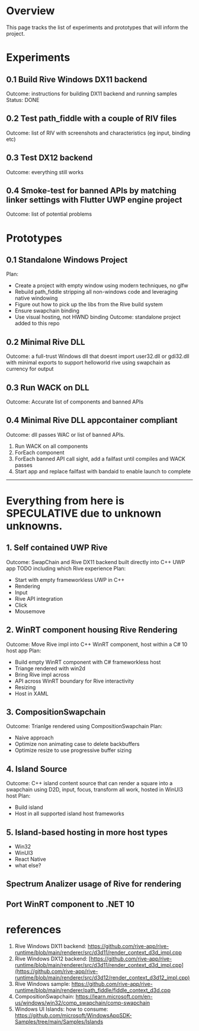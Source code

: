 # Overview
This page tracks the list of experiments and prototypes that will inform the project.

# Experiments

## 0.1 Build Rive Windows DX11 backend
Outcome: instructions for building DX11 backend and running samples
Status: DONE

## 0.2 Test path_fiddle with a couple of RIV files
Outcome: list of RIV with screenshots and characteristics (eg input, binding etc)

## 0.3 Test DX12 backend
Outcome: everything still works

## 0.4 Smoke-test for banned APIs by matching linker settings with Flutter UWP engine project
Outcome: list of potential problems

# Prototypes

## 0.1 Standalone Windows Project
Plan: 
- Create a project with empty window using modern techniques, no glfw
- Rebuild path_fiddle stripping all non-windows code and leveraging native windowing
- Figure out how to pick up the libs from the Rive build system
- Ensure swapchain binding
- Use visual hosting, not HWND binding
Outcome: standalone project added to this repo

## 0.2 Minimal Rive DLL
Outcome: a full-trust Windows dll that doesnt import user32.dll or gdi32.dll with minimal exports to support helloworld rive using swapchain as currency for output

## 0.3 Run WACK on DLL
Outcome: Accurate list of components and banned APIs

## 0.4 Minimal Rive DLL appcontainer compliant
Outcome: dll passes WAC or list of banned APIs.
1. Run WACK on all components
2. ForEach component
3. ForEach banned API call sight, add a failfast until compiles and WACK passes
4. Start app and replace failfast with bandaid to enable launch to complete

---
# Everything from here is SPECULATIVE due to unknown unknowns.

## 1. Self contained UWP Rive
Outcome: SwapChain and Rive DX11 backend built directly into C++ UWP app
TODO including which Rive experience
Plan:
- Start with empty frameworkless UWP in C++
- Rendering
- Input
- Rive API integration
- Click
- Mousemove


## 2. WinRT component housing Rive Rendering
Outcome: Move Rive impl into C++ WinRT component, host within a C# 10 host app
Plan:
- Build empty WinRT component with C# frameworkless host
- Triange rendered with win2d
- Bring Rive impl across
- API across WinRT boundary for Rive interactivity
- Resizing
- Host in XAML

## 3. CompositionSwapchain
Outcome:  Trianlge rendered using CompositionSwapchain
Plan:
- Naive approach
- Optimize non animating case to delete backbuffers
- Optimize resize to use progressive buffer sizing

## 4. Island Source
Outcome: C++ island content source that can render a square into a swapchain using D2D, input, focus, transform all work, hosted in WinUI3 host
Plan:
- Build island
- Host in all supported island host frameworks

## 5. Island-based hosting in more host types
- Win32
- WinUI3
- React Native
- what else?

## Spectrum Analizer usage of Rive for rendering 
## Port WinRT component to .NET 10

# references
1. Rive Windows DX11 backend: https://github.com/rive-app/rive-runtime/blob/main/renderer/src/d3d11/render_context_d3d_impl.cpp
2. Rive Windows DX12 backend: [https://github.com/rive-app/rive-runtime/blob/main/renderer/src/d3d11/render_context_d3d_impl.cpp](https://github.com/rive-app/rive-runtime/blob/main/renderer/src/d3d12/render_context_d3d12_impl.cpp)
3. Rive Windows sample: https://github.com/rive-app/rive-runtime/blob/main/renderer/path_fiddle/fiddle_context_d3d.cpp
4. CompositionSwapchain: https://learn.microsoft.com/en-us/windows/win32/comp_swapchain/comp-swapchain
5. Windows UI Islands: how to consume: https://github.com/microsoft/WindowsAppSDK-Samples/tree/main/Samples/Islands
